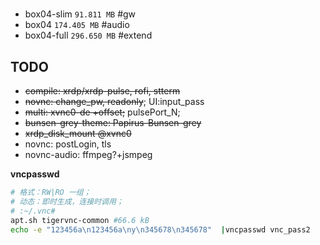 # 

- box04-slim `91.811 MB` #gw
- box04 `174.405 MB` #audio
- box04-full `296.650 MB` #extend

## TODO

- ~~compile: xrdp/xrdp-pulse, rofi, stterm~~
- ~~novnc: change_pw, readonly~~; UI:input_pass
- ~~multi: xvnc0-de +offset;~~ pulsePort_N;
- ~~bunsen-grey-theme: Papirus-Bunsen-grey~~
- ~~xrdp_disk_mount @xvnc0~~
- novnc: postLogin, tls
- novnc-audio: ffmpeg?+jsmpeg

**vncpasswd**

```bash
# 格式：RW|RO 一组；
# 动态：即时生成，连接时调用；
# :~/.vnc# 
apt.sh tigervnc-common #66.6 kB
echo -e "123456a\n123456a\ny\n345678\n345678"  |vncpasswd vnc_pass2

```
